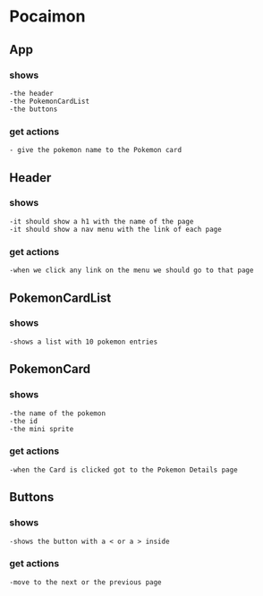 # Pocaimon

## App

### shows

    -the header
    -the PokemonCardList
    -the buttons

### get actions

    - give the pokemon name to the Pokemon card

## Header

### shows

    -it should show a h1 with the name of the page
    -it should show a nav menu with the link of each page

### get actions

    -when we click any link on the menu we should go to that page

## PokemonCardList

### shows

    -shows a list with 10 pokemon entries

## PokemonCard

### shows

    -the name of the pokemon
    -the id
    -the mini sprite

### get actions

    -when the Card is clicked got to the Pokemon Details page

## Buttons

### shows

    -shows the button with a < or a > inside

### get actions

    -move to the next or the previous page
